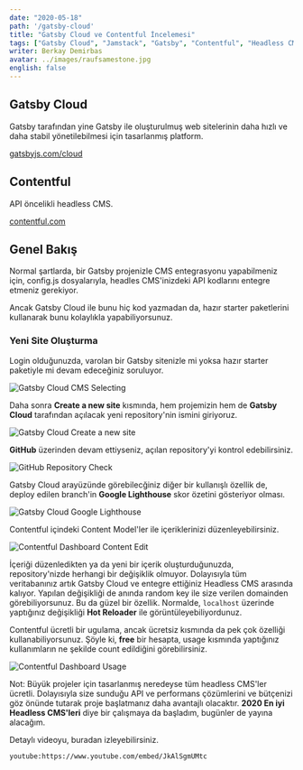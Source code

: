 ```yaml
---
date: "2020-05-18"
path: '/gatsby-cloud'
title: "Gatsby Cloud ve Contentful İncelemesi"
tags: ["Gatsby Cloud", "Jamstack", "Gatsby", "Contentful", "Headless CMS"]
writer: Berkay Demirbas
avatar: ../images/raufsamestone.jpg
english: false
---
```


## Gatsby Cloud

Gatsby tarafından yine Gatsby ile oluşturulmuş web sitelerinin daha hızlı ve daha stabil yönetilebilmesi için tasarlanmış platform.

[gatsbyjs.com/cloud](https://www.gatsbyjs.com/cloud/)

## Contentful

API öncelikli headless CMS.

[contentful.com](https://www.contentful.com/)

## Genel Bakış

Normal şartlarda, bir Gatsby projenizle CMS entegrasyonu yapabilmeniz için, config.js dosyalarıyla, headles CMS'inizdeki API kodlarını entegre etmeniz gerekiyor. 

Ancak Gatsby Cloud ile bunu hiç kod yazmadan da, hazır starter paketlerini kullanarak bunu kolaylıkla yapabiliyorsunuz. 

### Yeni Site Oluşturma

Login olduğunuzda, varolan bir Gatsby sitenizle mi yoksa hazır starter paketiyle mi devam edeceğiniz soruluyor.

![Gatsby Cloud CMS Selecting](https://res.cloudinary.com/raufsamestone/image/upload/v1589873929/blog-contents/select-gatsby-site.webp)


Daha sonra **Create a new site** kısmında, hem projemizin hem de **Gatsby Cloud** tarafından açılacak yeni repository'nin ismini giriyoruz. 

![Gatsby Cloud Create a new site](https://res.cloudinary.com/raufsamestone/image/upload/v1589873934/blog-contents/Screen_Shot_2020-05-19_at_09.23.52_om6fcq.webp)


**GitHub** üzerinden devam ettiyseniz, açılan repository'yi kontrol edebilirsiniz.


![GitHub Repository Check](https://res.cloudinary.com/raufsamestone/image/upload/v1589873937/blog-contents/Screen_Shot_2020-05-19_at_09.24.04_vghtbn.webp)



Gatsby Cloud arayüzünde görebilecğiniz diğer bir kullanışlı özellik de, deploy edilen branch'in **Google Lighthouse** skor özetini gösteriyor olması.


![Gatsby Cloud Google Lighthouse](https://res.cloudinary.com/raufsamestone/image/upload/f_auto/v1589873939/blog-contents/gatsby-cloud-google-lighthouse.webp)


Contentful içindeki Content Model'ler ile içeriklerinizi düzenleyebilirsiniz. 

![Contentful Dashboard Content Edit](https://res.cloudinary.com/raufsamestone/image/upload/v1589873937/blog-contents/contentful-dashboard-content.png)


İçeriği düzenledikten ya da yeni bir içerik oluşturduğunuzda, repository'nizde herhangi bir değişiklik olmuyor. Dolayısıyla tüm veritabanınız artık Gatsby Cloud ve entegre ettiğiniz Headless CMS arasında kalıyor. Yapılan değişikliği de anında random key ile size verilen domainden görebiliyorsunuz. Bu da güzel bir özellik. Normalde, `localhost` üzerinde yaptığınız değişikliği **Hot Reloader** ile görüntüleyebiliyordunuz.


Contentful ücretli bir ugulama, ancak ücretsiz kısmında da pek çok özelliği kullanabiliyorsunuz. Şöyle ki, **free** bir hesapta, usage kısmında yaptığınız kullanımların ne şekilde count edildiğini görebilirsiniz. 

![Contentful Dashboard Usage](https://res.cloudinary.com/raufsamestone/image/upload/v1589873936/blog-contents/contentful-dashboard-usage.png)


Not: Büyük projeler için tasarlanmış neredeyse tüm headless CMS'ler ücretli. Dolayısıyla size sunduğu API ve performans çözümlerini ve bütçenizi göz önünde tutarak proje başlatmanız daha avantajlı olacaktır. **2020 En iyi Headless CMS'leri** diye bir çalışmaya da başladım, bugünler de yayına alacağım. 


Detaylı videoyu, buradan izleyebilirsiniz. 

`youtube:https://www.youtube.com/embed/JkAlSgmUMtc`